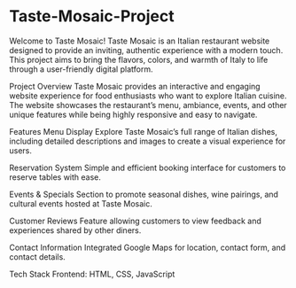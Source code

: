 # Taste-Mosaic-Project
Welcome to Taste Mosaic!
Taste Mosaic is an Italian restaurant website designed to provide an inviting, authentic experience with a modern touch. This project aims to bring the flavors, colors, and warmth of Italy to life through a user-friendly digital platform.

Project Overview
Taste Mosaic provides an interactive and engaging website experience for food enthusiasts who want to explore Italian cuisine. The website showcases the restaurant’s menu, ambiance, events, and other unique features while being highly responsive and easy to navigate.

Features
Menu Display
Explore Taste Mosaic’s full range of Italian dishes, including detailed descriptions and images to create a visual experience for users.

Reservation System
Simple and efficient booking interface for customers to reserve tables with ease.

Events & Specials
Section to promote seasonal dishes, wine pairings, and cultural events hosted at Taste Mosaic.

Customer Reviews
Feature allowing customers to view feedback and experiences shared by other diners.

Contact Information
Integrated Google Maps for location, contact form, and contact details.

Tech Stack
Frontend: HTML, CSS, JavaScript

